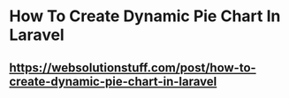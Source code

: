 # How To Create Dynamic Pie Chart In Laravel
## https://websolutionstuff.com/post/how-to-create-dynamic-pie-chart-in-laravel
